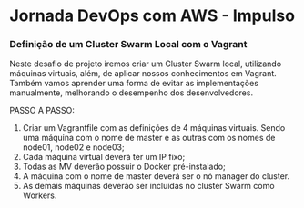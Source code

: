 # Jornada DevOps com AWS - Impulso

### Definição de um Cluster Swarm Local com o Vagrant

Neste desafio de projeto iremos criar um Cluster Swarm local, utilizando máquinas virtuais, além, de aplicar nossos conhecimentos em Vagrant. Também vamos aprender uma forma de evitar as implementações manualmente, melhorando o desempenho dos desenvolvedores.

PASSO A PASSO:

1. Criar um Vagrantfile com as definições de 4 máquinas virtuais. Sendo uma máquina com o nome de master e as outras com os nomes de node01, node02 e node03; 
2. Cada máquina virtual deverá ter um IP fixo; 
3. Todas as MV deverão possuir o Docker pré-instalado; 
4. A máquina com o nome de master deverá ser o nó manager do cluster. 
5. As demais máquinas deverão ser incluídas no cluster Swarm como Workers. 
